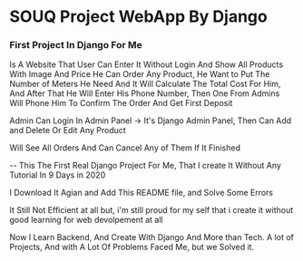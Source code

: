 # SOUQ Project WebApp By Django
### First Project In Django For Me

Is A Website That User Can Enter It Without Login And Show All Products
With Image And Price 
He Can Order Any Product, He Want to Put The Number of Meters He Need And It Will Calculate The Total Cost For Him, And After That He Will Enter His Phone Number, Then One From Admins Will Phone Him To Confirm The Order And Get First Deposit

Admin Can Login In Admin Panel -> It's Django Admin Panel, Then Can Add and Delete Or Edit Any Product

Will See All Orders And Can Cancel Any of Them If It Finished

--
This The First Real Django Project For Me, That I create It Without Any Tutorial In 9 Days in 2020

I Download It Agian and Add This README file, and Solve Some Errors

It Still Not Efficient at all but, i'm still  proud for my self that i create it without good learning for web devolpement at all

Now I Learn Backend, And Create With Django And More than Tech. A lot of Projects, And with A Lot Of Problems Faced Me, but we Solved it. 